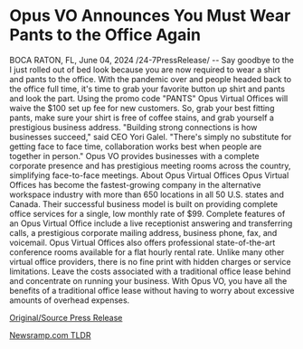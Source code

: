 # Opus VO Announces You Must Wear Pants to the Office Again

BOCA RATON, FL, June 04, 2024 /24-7PressRelease/ -- Say goodbye to the I just rolled out of bed look because you are now required to wear a shirt and pants to the office. With the pandemic over and people headed back to the office full time, it's time to grab your favorite button up shirt and pants and look the part. Using the promo code "PANTS" Opus Virtual Offices will waive the $100 set up fee for new customers. So, grab your best fitting pants, make sure your shirt is free of coffee stains, and grab yourself a prestigious business address.   "Building strong connections is how businesses succeed," said CEO Yori Galel. "There's simply no substitute for getting face to face time, collaboration works best when people are together in person." Opus VO provides businesses with a complete corporate presence and has prestigious meeting rooms across the country, simplifying face-to-face meetings.  About Opus Virtual Offices  Opus Virtual Offices has become the fastest-growing company in the alternative workspace industry with more than 650 locations in all 50 U.S. states and Canada. Their successful business model is built on providing complete office services for a single, low monthly rate of $99. Complete features of an Opus Virtual Office include a live receptionist answering and transferring calls, a prestigious corporate mailing address, business phone, fax, and voicemail.  Opus Virtual Offices also offers professional state-of-the-art conference rooms available for a flat hourly rental rate. Unlike many other virtual office providers, there is no fine print with hidden charges or service limitations. Leave the costs associated with a traditional office lease behind and concentrate on running your business. With Opus VO, you have all the benefits of a traditional office lease without having to worry about excessive amounts of overhead expenses. 

[Original/Source Press Release](https://www.24-7pressrelease.com/press-release/511302/opus-vo-announces-you-must-wear-pants-to-the-office-again) 

[Newsramp.com TLDR](https://newsramp.com/None) 